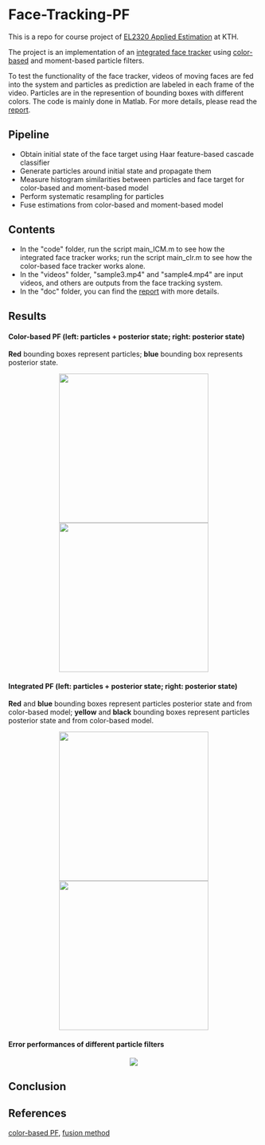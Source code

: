 # Face-Tracking-PF
This is a repo for course project of [EL2320 Applied Estimation](https://www.kth.se/social/course/EL2320/) at KTH.

The project is an implementation of an [integrated face tracker](http://ieeexplore.ieee.org/abstract/document/5347867/) using [color-based](http://www.sciencedirect.com/science/article/pii/S0262885602001294) and moment-based particle filters. 

To test the functionality of the face tracker, videos of moving faces are fed into the system and particles as prediction are labeled in each frame of the video. Particles are in the represention of bounding boxes with different colors. The code is mainly done in Matlab. For more details, please read the [report](https://github.com/txzhao/Face-Tracking-PF/blob/master/doc/report.pdf).

## Pipeline

- Obtain initial state of the face target using Haar feature-based cascade classifier
- Generate particles around initial state and propagate them
- Measure histogram similarities between particles and face target for color-based and moment-based model
- Perform systematic resampling for particles
- Fuse estimations from color-based and moment-based model

## Contents

- In the "code" folder, run the script main_ICM.m to see how the integrated face tracker works; run the script main_clr.m to see how the color-based face tracker works alone.
- In the "videos" folder, "sample3.mp4" and "sample4.mp4" are input videos, and others are outputs from the face tracking system.
- In the "doc" folder, you can find the [report](https://github.com/txzhao/Face-Tracking-PF/blob/master/doc/report.pdf) with more details.

## Results

#### Color-based PF (left: particles + posterior state; right: posterior state)

**Red** bounding boxes represent particles; **blue** bounding box represents posterior state.
<p align="center">
<img src="https://github.com/txzhao/Face-Tracking-PF/blob/master/results/out_fast_particles.gif" width="300"/> <img src="https://github.com/txzhao/Face-Tracking-PF/blob/master/results/out_fast.gif" width="300"/>
</p>

#### Integrated PF (left: particles + posterior state; right: posterior state)

**Red** and **blue** bounding boxes represent particles posterior state and from color-based model; **yellow** and **black** bounding boxes represent particles posterior state and from color-based model.
<p align="center">
<img src="https://github.com/txzhao/Face-Tracking-PF/blob/master/results/color-moment_particles.gif" width="300"/> <img src="https://github.com/txzhao/Face-Tracking-PF/blob/master/results/integrated_2.gif" width="300"/>
</p>

#### Error performances of different particle filters
<p align="center">
<img src="https://github.com/txzhao/Face-Tracking-PF/blob/master/results/error.png"/>
</p>

## Conclusion

## References

[color-based PF](http://www.sciencedirect.com/science/article/pii/S0262885602001294), [fusion method](http://ieeexplore.ieee.org/abstract/document/5347867/)

